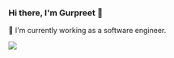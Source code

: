 ### Hi there, I'm Gurpreet 👋

:briefcase: I'm currently working as a software engineer.


<!-- <a href="https://github.com/anuraghazra/github-readme-stats">
  <img align="center" src="https://github-readme-stats.vercel.app/api?username=gsinghg19&count_private=true"
 />
</a> -->
<a href="https://github.com/anuraghazra/github-readme-stats">
  <img align="center" src="https://github-readme-stats.vercel.app/api/top-langs/?username=gsinghg19&layout=compact" />
</a>

